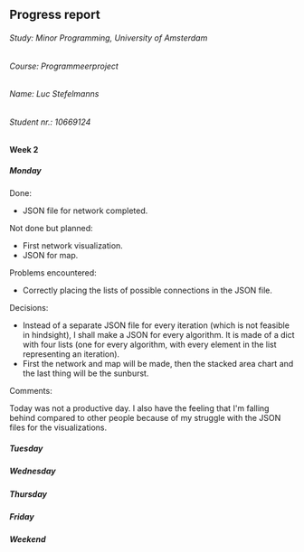 ## Progress report

###### Study:       Minor Programming, University of Amsterdam
###### Course:      Programmeerproject
###### Name:        Luc Stefelmanns
###### Student nr.: 10669124

#### Week 2
##### Monday
Done:
* JSON file for network completed.

Not done but planned:
* First network visualization.
* JSON for map.

Problems encountered:
* Correctly placing the lists of possible connections in the JSON file.

Decisions:
* Instead of a separate JSON file for every iteration (which is not feasible in hindsight), I shall make a JSON for every algorithm. It is made of a dict with four lists (one for every algorithm, with every element in the list representing an iteration).
* First the network and map will be made, then the stacked area chart and the last thing will be the sunburst.

Comments:

Today was not a productive day. I also have the feeling that I'm falling behind compared to other people because of my struggle with the JSON files for the visualizations.


##### Tuesday
##### Wednesday
##### Thursday
##### Friday
##### Weekend
